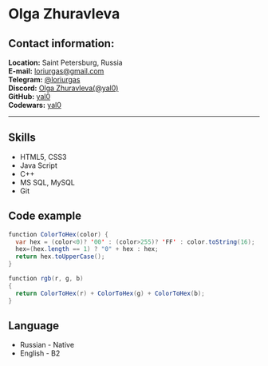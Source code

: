 # Olga Zhuravleva
<!-- --- -->
## Contact information:

**Location:** Saint Petersburg, Russia  
**E-mail:** [loriurgas@gmail.com](mailto:loriurgas@gmail.com)  
**Telegram:** [@loriurgas](https://t.me/loriurgas)  
**Discord:** [Olga Zhuravleva(@yal0)](https://discordapp.com/users/847142556139388968/)  
**GitHub:** [yal0](https://github.com/yal0/)  
**Codewars:** [yal0](https://www.codewars.com/users/yal0)

---

<!-- ## About Me -->

## Skills
* HTML5, CSS3
* Java Script
* C++
* MS SQL, MySQL
* Git

## Code example

``` Java Script
function ColorToHex(color) {
  var hex = (color<0)? '00' : (color>255)? 'FF' : color.toString(16);
  hex=(hex.length == 1) ? "0" + hex : hex;
  return hex.toUpperCase();
}

function rgb(r, g, b) 
{
  return ColorToHex(r) + ColorToHex(g) + ColorToHex(b);
}
```

<!-- ## Experience -->

<!-- ## Education -->

## Language
* Russian - Native
* English - B2
